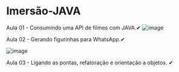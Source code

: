 # Imersão-JAVA

Aula 01 - Consumindo uma API de filmes com JAVA.✔
![image](https://user-images.githubusercontent.com/113686425/228812870-6a117ed2-d451-4be2-b56e-c3143c542297.png)

Aula 02 - Gerando figurinhas para WhatsApp.✔

![image](https://user-images.githubusercontent.com/113686425/228809958-87ed24f7-7679-4243-b3a8-40cae23349d2.png)

Aula 03 - Ligando as pontas, refatoração e orientação a objetos. ✔







